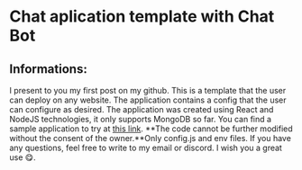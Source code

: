 # Chat aplication template with Chat Bot

## Informations:
I present to you my first post on my github. This is a template that the user can deploy on any website. The application contains a config that the user can configure as desired. The application was created using React and NodeJS technologies, it only supports MongoDB so far. You can find a sample application to try at [this link](#chat-aplication-tempalte-with-chat-bot). **The code cannot be further modified without the consent of the owner.**Only config.js and env files. If you have any questions, feel free to write to my email or discord. I wish you a great use :yum:.
